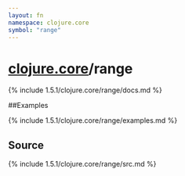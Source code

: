 ```yaml
---
layout: fn
namespace: clojure.core
symbol: "range"
---
```


# [clojure.core](../)/range

{% include 1.5.1/clojure.core/range/docs.md %}

##Examples

{% include 1.5.1/clojure.core/range/examples.md %}
## Source
{% include 1.5.1/clojure.core/range/src.md %}

